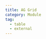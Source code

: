 ```yaml
---
title: AG Grid
category: Module
tag: 
  - table
  - external
---
```


<ModuleBadge module="modules/ag-grid" />

<!-- @include: ../../../../packages/modules/ag-grid/README.md -->